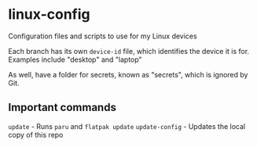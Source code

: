 # linux-config

Configuration files and scripts to use for my Linux devices 

Each branch has its own `device-id` file, which identifies the device it is for.
Examples include "desktop" and "laptop"

As well, have a folder for secrets, known as "secrets", which is ignored by Git.

## Important commands

`update` - Runs `paru` and `flatpak update`
`update-config` - Updates the local copy of this repo